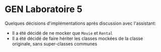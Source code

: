 # GEN Laboratoire 5

Quelques décisions d'implémentations après discussion avec l'assistant:
- Il a été décidé de ne mocker que `Movie` et `Rental`
- Il a été décidé de faire hériter les classes mockées de la classe originale, sans super-classes communes
